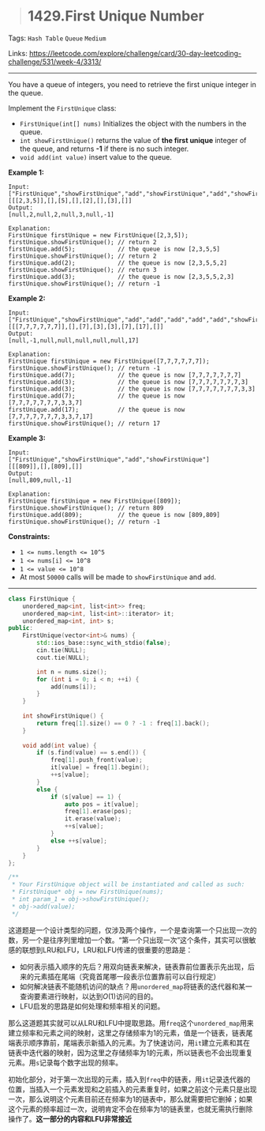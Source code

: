 > # 1429.First Unique Number

Tags: `Hash Table` `Queue` `Medium`

Links: https://leetcode.com/explore/challenge/card/30-day-leetcoding-challenge/531/week-4/3313/

------

You have a queue of integers, you need to retrieve the first unique integer in the queue.

Implement the `FirstUnique` class:

- `FirstUnique(int[] nums)` Initializes the object with the numbers in the queue.
- `int showFirstUnique()` returns the value of **the first unique** integer of the queue, and returns **-1** if there is no such integer.
- `void add(int value)` insert value to the queue.

**Example 1:**

```
Input: 
["FirstUnique","showFirstUnique","add","showFirstUnique","add","showFirstUnique","add","showFirstUnique"]
[[[2,3,5]],[],[5],[],[2],[],[3],[]]
Output: 
[null,2,null,2,null,3,null,-1]

Explanation: 
FirstUnique firstUnique = new FirstUnique([2,3,5]);
firstUnique.showFirstUnique(); // return 2
firstUnique.add(5);            // the queue is now [2,3,5,5]
firstUnique.showFirstUnique(); // return 2
firstUnique.add(2);            // the queue is now [2,3,5,5,2]
firstUnique.showFirstUnique(); // return 3
firstUnique.add(3);            // the queue is now [2,3,5,5,2,3]
firstUnique.showFirstUnique(); // return -1
```

**Example 2:**

```
Input: 
["FirstUnique","showFirstUnique","add","add","add","add","add","showFirstUnique"]
[[[7,7,7,7,7,7]],[],[7],[3],[3],[7],[17],[]]
Output: 
[null,-1,null,null,null,null,null,17]

Explanation: 
FirstUnique firstUnique = new FirstUnique([7,7,7,7,7,7]);
firstUnique.showFirstUnique(); // return -1
firstUnique.add(7);            // the queue is now [7,7,7,7,7,7,7]
firstUnique.add(3);            // the queue is now [7,7,7,7,7,7,7,3]
firstUnique.add(3);            // the queue is now [7,7,7,7,7,7,7,3,3]
firstUnique.add(7);            // the queue is now [7,7,7,7,7,7,7,3,3,7]
firstUnique.add(17);           // the queue is now [7,7,7,7,7,7,7,3,3,7,17]
firstUnique.showFirstUnique(); // return 17
```

**Example 3:**

```
Input: 
["FirstUnique","showFirstUnique","add","showFirstUnique"]
[[[809]],[],[809],[]]
Output: 
[null,809,null,-1]

Explanation: 
FirstUnique firstUnique = new FirstUnique([809]);
firstUnique.showFirstUnique(); // return 809
firstUnique.add(809);          // the queue is now [809,809]
firstUnique.showFirstUnique(); // return -1
```

**Constraints:**

- `1 <= nums.length <= 10^5`
- `1 <= nums[i] <= 10^8`
- `1 <= value <= 10^8`
- At most `50000` calls will be made to `showFirstUnique` and `add`.

-----

```c++
class FirstUnique {
	unordered_map<int, list<int>> freq;
	unordered_map<int, list<int>::iterator> it;
	unordered_map<int, int> s;
public:
    FirstUnique(vector<int>& nums) {
        std::ios_base::sync_with_stdio(false);
        cin.tie(NULL);
        cout.tie(NULL);

        int n = nums.size();
        for (int i = 0; i < n; ++i) {
        	add(nums[i]);
        }
    }
    
    int showFirstUnique() {
        return freq[1].size() == 0 ? -1 : freq[1].back();
    }
    
    void add(int value) {
        if (s.find(value) == s.end()) {
        	freq[1].push_front(value);
        	it[value] = freq[1].begin();
        	++s[value];
        }
        else {
        	if (s[value] == 1) {
        		auto pos = it[value];
        		freq[1].erase(pos);
        		it.erase(value);
        		++s[value];
        	}
        	else ++s[value];
        }
    }
};

/**
 * Your FirstUnique object will be instantiated and called as such:
 * FirstUnique* obj = new FirstUnique(nums);
 * int param_1 = obj->showFirstUnique();
 * obj->add(value);
 */
```

这道题是一个设计类型的问题，仅涉及两个操作，一个是查询第一个只出现一次的数，另一个是往序列里增加一个数。“第一个只出现一次”这个条件，其实可以很敏感的联想到LRU和LFU，LRU和LFU传递的很重要的思路是：

* 如何表示插入顺序的先后？用双向链表来解决，链表靠前位置表示先出现，后来的元素插在尾端（究竟首尾哪一段表示位置靠前可以自行规定）
* 如何解决链表不能随机访问的缺点？用`unordered_map`将链表的迭代器和某一查询要素进行映射，以达到$O(1)$访问的目的。
* LFU启发的思路是如何处理和频率相关的问题。

那么这道题其实就可以从LRU和LFU中提取思路。用`freq`这个`unordered_map`用来建立频率和元素之间的映射，这里之存储频率为1的元素，值是一个链表，链表尾端表示顺序靠前，尾端表示新插入的元素。为了快速访问，用`it`建立元素和其在链表中迭代器的映射，因为这里之存储频率为1的元素，所以链表也不会出现重复元素。用`s`记录每个数字出现的频率。

初始化部分，对于第一次出现的元素，插入到`freq`中的链表，用`it`记录迭代器的位置，当插入一个元素发现和之前插入的元素重复时，如果之前这个元素只是出现一次，那么说明这个元素目前还在频率为1的链表中，那么就需要把它删掉；如果这个元素的频率超过一次，说明肯定不会在频率为1的链表里，也就无需执行删除操作了。**这一部分的内容和LFU非常接近**